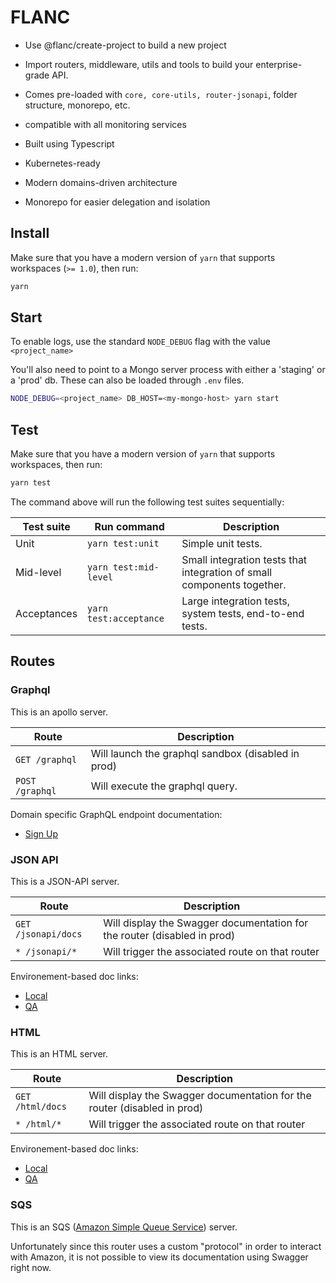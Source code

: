 # FLANC

- Use @flanc/create-project to build a new project
- Import routers, middleware, utils and tools to build your enterprise-grade API.
- Comes pre-loaded with `core, core-utils, router-jsonapi`, folder structure, monorepo, etc.
- compatible with all monitoring services


- Built using Typescript
- Kubernetes-ready
- Modern domains-driven architecture
- Monorepo for easier delegation and isolation

## Install

Make sure that you have a modern version of `yarn` that supports workspaces (`>= 1.0`), then run:

```bash
yarn
```

## Start

To enable logs, use the standard `NODE_DEBUG` flag with the value `<project_name>`

You'll also need to point to a Mongo server process with either a 'staging' or a 'prod' db.
These can also be loaded through `.env` files.

```bash
NODE_DEBUG=<project_name> DB_HOST=<my-mongo-host> yarn start
```

## Test

Make sure that you have a modern version of `yarn` that supports workspaces, then run:

```bash
yarn test
```

The command above will run the following test suites sequentially:

| Test suite | Run command | Description |
-------------|-------------|-------------|
| Unit | `yarn test:unit` | Simple unit tests. |
| Mid-level | `yarn test:mid-level` | Small integration tests that integration of small components together.  |
| Acceptances | `yarn test:acceptance` | Large integration tests, system tests, end-to-end tests. |


## Routes

### Graphql

This is an apollo server.

| Route | Description |
| --- | --- |
| `GET /graphql` | Will launch the graphql sandbox (disabled in prod) |
| `POST /graphql` | Will execute the graphql query. |

Domain specific GraphQL endpoint documentation:

* [Sign Up](packages/domain/sign-up/README.md)

### JSON API

This is a JSON-API server.

| Route | Description |
| --- | --- |
| `GET /jsonapi/docs` | Will display the Swagger documentation for the router (disabled in prod) |
| `* /jsonapi/*` | Will trigger the associated route on that router |

Environement-based doc links:

- [Local](https://petstore.swagger.io/?url=http://localhost:9001/jsonapi/docs)
- [QA](https://petstore.swagger.io/?url=https://<project_name>.dev.<project_name>.ai/jsonapi/docs)

### HTML

This is an HTML server.

| Route | Description |
| --- | --- |
| `GET /html/docs` | Will display the Swagger documentation for the router (disabled in prod) |
| `* /html/*` | Will trigger the associated route on that router |

Environement-based doc links:

- [Local](https://petstore.swagger.io/?url=http://localhost:9001/html/docs)
- [QA](https://petstore.swagger.io/?url=https://<project_name>.dev.<project_name>.ai/html/docs)

### SQS

This is an SQS ([Amazon Simple Queue Service](https://aws.amazon.com/sqs/)) server. 

Unfortunately since this router uses a custom "protocol" in order to interact with Amazon, it is not possible to view its documentation using Swagger right now.




